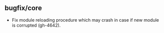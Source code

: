 ## bugfix/core

* Fix module reloading procedure which may crash in case if
  new module is corrupted (gh-4642).
